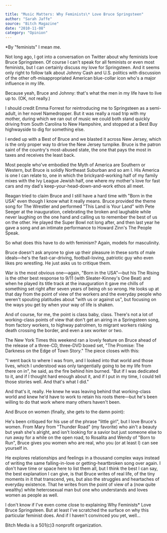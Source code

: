 ```yaml
---

title: "Music Matters: Why Feminists\* Love Bruce Springsteen"
author: "Sarah Jaffe"
source: "Bitch Magazine"
date: "2010-11-08"
category: "Opinion"
---
```


\*By "feminists" I mean me.

Not long ago, I got into a conversation on Twitter about why feminists love Bruce Springsteen. Of course I can't speak for all feminists or even most feminists, but I can certainly discuss my love for Springsteen. And it seems only right to follow talk about Johnny Cash and U.S. politics with discussion of the other oft-misappropriated American blue-collar icon who's a major influence in my life.

Because yeah, Bruce and Johnny: that's what the men in my life have to live up to. (OK, not really.)

I should credit Emma Forrest for reintroducing me to Springsteen as a semi- adult, in her novel Namedropper. But it was really a road trip with my mother, during which we ran out of music we could both stand quickly driving from South Carolina to New Hampshire, and stopped at a Best Buy highwayside to dig for something else.

I ended up with a Best of Bruce and we blasted it across New Jersey, which is the only proper way to drive the New Jersey turnpike. Bruce is the patron saint of the country's most-abused state, the one that pays the most in taxes and receives the least back.

Most people who've embodied the Myth of America are Southern or Western, but Bruce is solidly Northeast Suburban and so am I. His America is one I can relate to, one in which the brickyard-working half of my family mixes with the Ivy League Jewish half, one where my mother's love for fast cars and my dad's keep-your-head-down-and-work ethos all meet.

Reagan tried to claim Bruce and I still have a hard time with "Born in the USA" even though I know what it really means. Bruce provided the theme song for The Wrestler and performed "This Land is Your Land" with Pete Seeger at the inauguration, celebrating the broken and laughable while never laughing on the one hand and calling us to remember the best of us on the other. He played the Super Bowl not long after, and then last year he gave a song and an intimate performance to Howard Zinn's The People Speak.

So what does this have to do with feminism? Again, models for masculinity.

Bruce doesn't ask anyone to give up their pleasure in these sorts of male ideals—he's the fast-car-driving, football-loving, patriotic guy who even likes pro wrestling. He just asks us to critique them.

War is the most obvious one—again, "Born in the USA"—but his The Rising is the other best response to 9/11 (with Sleater-Kinney's One Beat) and when he played its title track at the inauguration it gave me chills of something set right after seven years of being oh so wrong. He looks up at that day from the point of view of the workers and the everyday people who weren't spouting platitudes about "with us or against us", but focusing on the ways you get by when your way of life is shaken.

And of course, for me, the point is class baby, class. There's not a lot of working-class points of view that don't get an airing in a Springsteen song, from factory workers, to highway patrolmen, to migrant workers risking death crossing the border, and even a sex worker or two.

The New York Times this weekend ran a lovely feature on Bruce ahead of the release of a three-CD, three-DVD boxed set, "The Promise: The Darkness on the Edge of Town Story." The piece closes with this:

"I went back to where I was from, and I looked into that world and those lives, which I understood was only tangentially going to be my life from there on in", he said, as the fire behind him burned. "But if I was dedicated to it, and if I thought hard enough about it, and if I put in my time, I could tell those stories well. And that's what I did."

And that's it, really. He knew he was leaving behind that working-class world and knew he'd have to work to retain his roots there—but he's been willing to do that work where many others haven't been.

And Bruce on women (finally, she gets to the damn point):

He's been critiqued for his use of the phrase "little girl", but I love Bruce's women. From Mary from "Thunder Road" (my favorite) who ain't a beauty but yeah she's alright, and isn't looking for a savior but just someone else to run away for a while on the open road, to Rosalita and Wendy of "Born to Run", Bruce gives you women who are real, who you (or at least I) can see yourself in.

He explores relationships and feelings in a thousand complex ways instead of writing the same falling-in-love or getting-heartbroken song over again. I don't have time or space here to list them all, but I think the best I can say, the best explanation I can give, is that Bruce writes of real life, of the tiny moments in it that transcend, yes, but also the struggles and heartaches of everyday existence. That he writes from the point of view of a (now quite wealthy) white heterosexual man but one who understands and loves women as people as well.

I don't know if I've even come close to explaining Why Feminists\* Love Bruce Springsteen. But at least I've scratched the surface on why this particular feminist does. And if I haven't convinced you yet, well...

Bitch Media is a 501(c)3 nonprofit organization.
